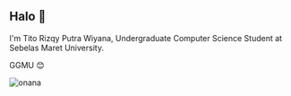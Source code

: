 ## Halo 👋

<!--
**titorpw/titorpw** is a ✨ _special_ ✨ repository because its `README.md` (this file) appears on your GitHub profile.

Here are some ideas to get you started:

- 🔭 I’m currently working on ...
- 🌱 I’m currently learning ...
- 👯 I’m looking to collaborate on ...
- 🤔 I’m looking for help with ...
- 💬 Ask me about ...
- 📫 How to reach me: ...
- 😄 Pronouns: ...
- ⚡ Fun fact: ...
-->

I'm Tito Rizqy Putra Wiyana,
Undergraduate Computer Science Student at Sebelas Maret University.

GGMU 😊

![onana](https://media.giphy.com/media/v1.Y2lkPTc5MGI3NjExaXR2dDF6Y3MxZTIwMGY5eGFjbGlwNWU5NXdnN3pwb2FrMTJka2c4byZlcD12MV9naWZzX3NlYXJjaCZjdD1n/cAv12HX6DZVZucTgUf/giphy.gif)
